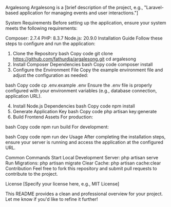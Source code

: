 Argalesong
Argalesong is a [brief description of the project, e.g., "Laravel-based application for managing events and user interactions."]

System Requirements
Before setting up the application, ensure your system meets the following requirements:

Composer: 2.7.4
PHP: 8.3.7
Node.js: 20.9.0
Installation Guide
Follow these steps to configure and run the application:

1. Clone the Repository
bash
Copy code
git clone https://github.com/fathurdja/argalesong.git
cd argalesong
2. Install Composer Dependencies
bash
Copy code
composer install
3. Configure the Environment File
Copy the example environment file and adjust the configuration as needed:

bash
Copy code
cp .env.example .env
Ensure the .env file is properly configured with your environment variables (e.g., database connection, application URL).

4. Install Node.js Dependencies
bash
Copy code
npm install
5. Generate Application Key
bash
Copy code
php artisan key:generate
6. Build Frontend Assets
For production:

bash
Copy code
npm run build
For development:

bash
Copy code
npm run dev
Usage
After completing the installation steps, ensure your server is running and access the application at the configured URL.

Common Commands
Start Local Development Server: php artisan serve
Run Migrations: php artisan migrate
Clear Cache: php artisan cache:clear
Contribution
Feel free to fork this repository and submit pull requests to contribute to the project.

License
[Specify your license here, e.g., MIT License]

This README provides a clean and professional overview for your project. Let me know if you'd like to refine it further!

